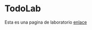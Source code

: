 # TodoLab
Esta es una pagina de laboratorio
<a href="https://www.instant-gaming.com/es" target="_blank" rel="noopener noreferrer">enlace</a>
